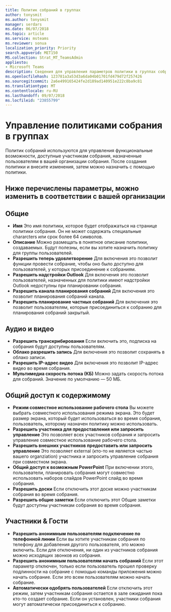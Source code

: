 ```yaml
---
title: Политик собраний в группах
author: tonysmit
ms.author: tonysmit
manager: serdars
ms.date: 06/07/2018
ms.topic: article
ms.service: msteams
ms.reviewer: sonua
localization_priority: Priority
search.appverid: MET150
MS.collection: Strat_MT_TeamsAdmin
appliesto:
- Microsoft Teams
description: Сведения для управления параметров политики в группах собрания.
ms.openlocfilehash: 123781a3a53d3a6da04b01701fd479d72f257426
ms.sourcegitcommit: 2a6e499165424fe2d189ad140951e222c8ba9c81
ms.translationtype: MT
ms.contentlocale: ru-RU
ms.lasthandoff: 09/07/2018
ms.locfileid: "23855799"
---
```

# <a name="manage-meeting-policies-in-teams"></a>Управление политиками собрания в группах

Политик собраний используются для управления функциональные возможности, доступные участникам собрания, назначенные пользователям в вашей организации собрания. После создания политики и внесите изменения, затем можно назначить с помощью политики. 

## <a name="here-are-the-settings-you-can-change-to-fit-your-organization"></a>Ниже перечислены параметры, можно изменить в соответствии с вашей организации
<a name="bkgeneral"> </a>

## <a name="general"></a>Общие
   - **Имя** Это имя политики, которое будет отображаться на странице политики собрания. Он не может содержать специальные chararcters или срок более 64 символов.
   - **Описание** Можно размещать в понятное описание политики, создаваемых. Будут полезны, если вы хотите назначить политику для группы пользователей.
   - **Разрешить теперь удовлетворение** Для включения это позволит функции провести собрание, чтобы оно было доступно для пользователей, у которых присоединение к собраниям.
   - **Разрешить надстройки Outlook** Для включения это позволит пользователей, назначенных для политики имеют надстройки Outlook недоступны при планировании собрания.
   - **Разрешить канала планирования собраний** Для включения это позволит планирования собраний канала.
   - **Разрешить планирование частных собраний** Для включения это позволит пользователям, которые присоединиться к собранию для планирования собраний закрытый.

<a name="bkaudioandvideo"> </a>

## <a name="audio--video"></a>Аудио и видео
   - **Разрешить транскрибирования** Если включить это, подписка на собрания будут доступны пользователям.
   - **Облако разрешить запись** Для включения это позволит сохранять в облако записи.
   - **Разрешить IP-адрес видео** Для включения это позволит IP-адрес видео во время собрания.
   - **Мультимедиа скорость потока (КБ)** Можно задать скорость потока для собраний. Значение по умолчанию — 50 МБ.

<a name="bkcontentsharing"> </a>

## <a name="content-sharing"></a>Общий доступ к содержимому
   - **Режим совместное использование рабочего стола** Вы можете выбрать совместного использования режима экрана. Это будет размер экрана, который будет использоваться во время собрания, пользователь, которому назначен политику можно использовать.
   - **Разрешить участника для предоставления или запросить управление** Это позволяет всех участников собрания и запросить управление совместное использование рабочего стола.
   - **Разрешить внешних участников предоставить или запросить управление** Это позволяет external (кто-то не является частью вашего organziation) участника и запросить управление собрания при совместном экрана.
   - **Общий доступ к возможным PowerPoint** При включении этого, пользователи, планировать собрания могут совместно использовать наборов слайдов PowerPoint слайд во время собрания.
   - **Разрешить доски** Если отключить этот доске можно участникам собрания во время собрания.
   - **Разрешить общие заметки** Если отключить этот Общие заметки будут доступны участникам собрания во время собрания.

<a name="bkparticipantsandguests"> </a>

## <a name="participants--guests"></a>Участники & Гости
   - **Разрешить анонимным пользователям подключение по телефонной линии** Если вы хотите участникам собрания по телефону для добавления другого пользователя, это можно включить. Если для отключения, ни один из участников собрания можно исходящих звонков из собрания.
   - **Разрешить анонимным пользователям начать собраний** Если этот параметр отключен, только если пользователь прошел проверку подлинности на собрание с помощью команды приложения можно начать собрание. Если это всем пользователям можно начать собрание.
   - **Автоматически одобрять пользователей** Если отключить этот режим, затем участникам собрания остается в зале ожидания пока кто-то создает собрание. Если он установлен, участники собрания могут автоматически присоединиться к собранию.


